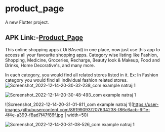 
# product_page

A new Flutter project.
## APK Link:-[Product_Page](https://drive.google.com/drive/folders/1bjSwyGVLUKlt_3jEGimjtUbIoLvZ4eTy?usp=share_link)

This online shopping apps ( Ui BAsed) in one place, now just use this app to access all your favourite shopping apps. Category wise listing like Fashion, Shopping, Medicine, Groceries, Recharge, Beauty look & Makeup, Food and Drinks, Home Decorative's, and many more.

In each category, you would find all related stores listed in it. Ex: In Fashion category you would find all individual fashion related stores.
![Screenshot_2022-12-14-20-30-32-238_com example natraj 1](https://user-images.githubusercontent.com/89199093/207633742-d528043c-e673-4f10-8c66-386f33af2916.jpg)


![Screenshot_2022-12-14-20-30-48-493_com example natraj 1](https://user-images.githubusercontent.com/89199093/207634071-1092b6f5-3325-45c2-9f77-15767962a23b.jpg)

![Screenshot_2022-12-14-20-31-01-811_com example natraj 1](https://user-images.githubusercontent.com/89199093/207634238-f86c6acb-6f1e-4f4e-a399-f8ad7f47f86f.jpg | width=50)

![Screenshot_2022-12-14-20-31-08-526_com example natraj 1](https://user-images.githubusercontent.com/89199093/207634382-97c8cbde-3ebc-4d97-9e65-c9e33bc222ff.jpg)
